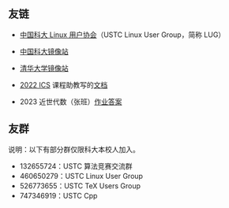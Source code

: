 ## 友链

- [中国科大 Linux 用户协会](https://lug.ustc.edu.cn)（USTC Linux User Group，简称 LUG）
- [中国科大镜像站](https://mirrors.ustc.edu.cn)
- [清华大学镜像站](https://mirrors.tuna.tsinghua.edu.cn)

- [2022 ICS](https://git.lug.ustc.edu.cn/CA/2022ics) 课程助教写的[文档](https://git.lug.ustc.edu.cn/CA/2022ics/-/tree/master/documents)
- 2023 近世代数（张班）[作业答案](https://github.com/iw17/jsds)

## 友群

说明：以下有部分群仅限科大本校人加入。

- 132655724：USTC 算法竞赛交流群
- 460650279：USTC Linux User Group
- 526773655：USTC TeX Users Group
- 747346919：USTC Cpp
